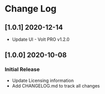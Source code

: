 # Change Log

## [1.0.1] 2020-12-14

- Update UI - Volt PRO v1.2.0

## [1.0.0] 2020-10-08
### Initial Release

- Update Licensing information
- Add CHANGELOG.md to track all changes
